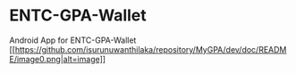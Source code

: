 # ENTC-GPA-Wallet
Android App for ENTC-GPA-Wallet
[[https://github.com/isurunuwanthilaka/repository/MyGPA/dev/doc/README/image0.png|alt=image]]
